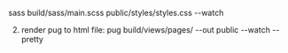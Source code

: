 
sass build/sass/main.scss public/styles/styles.css --watch


2. render pug to html file:
pug build/views/pages/ --out public --watch --pretty
